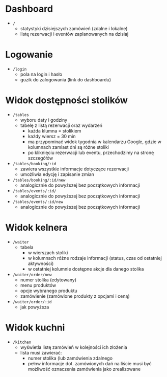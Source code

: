 # Dashboard

- `/`
    - statystyki dzisiejszych zamówień (zdalne i lokalne)
    - listę rezerwacji i eventów zaplanowanych na dzisiaj

# Logowanie

- `/login`
    - pola na login i hasło
    - guzik do zalogowania (link do dashboardu)

# Widok dostępności stolików

- `/tables`
    - wyboru daty i godziny 
    - tabelę z listą rezerwacji oraz wydarzeń
        - każda klumna = stolikiem
        - każdy wiersz = 30 min
        - ma przypominać widok tygodnia w kalendarzu Google, gdzie w kolumnach zamiast dni są różne stoliki 
        - po kliknięciu rezerwacji lub eventu, przechodzimy na stronę szczegółów
- `/tables/booking/:id`
    - zawiera wszystkie informacje dotyczące rezerwacji
    - umożliwia edycję i zapisanie zmian
- `/tables/booking/:id/new`
    - analogicznie do powyższej bez początkowych informacji
- `/tables/events/:id/`
    - analogicznie do powyższej bez początkowych informacji
- `/tables/events/:id/new`
    - analogicznie do powyższej bez początkowych informacji


# Widok kelnera

- `/waiter`
    - tabela 
        - w wierszach stoliki
        - w kolumnach różne rodzaje informacji (status, czas od ostatniej aktywności)
        - w ostatniej kolumnie dostępne akcje dla danego stolika
- `/waiter/order/new`
    - numer stolika (edytowany)
    - menu produktów
    - opcje wybranego produktu
    - zamówienie (zamówione produkty z opcjami i ceną)
- `/waiter/order/:id`
    - jak powyższa

# Widok kuchni

- `/kitchen`
    - wyświetla listę zamówień w kolejności ich złożenia
    - lista musi zawierać:
        - numer stolika (lub zamówienia zdalnego
        - pełnw informacje dot. zamówionych dań na liście musi być możliwość oznaczenia zamówienia jako zrealizowane